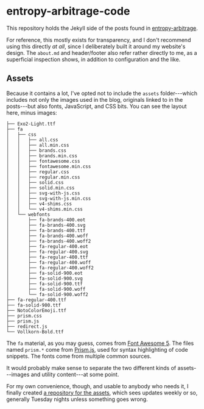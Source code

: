# entropy-arbitrage-code

This repository holds the Jekyll side of the posts found in [entropy-arbitrage](https://github.com/jcolag/entropy-arbitrage).

For reference, this mostly exists for transparency, and I don't recommend using this directly *at all*, since I deliberately built it around my website's design.  The `about.md` and header/footer also refer rather directly to me, as a superficial inspection shows, in addition to configuration and the like.

## Assets

Because it contains a lot, I've opted not to include the `assets` folder---which includes not only the images used in the blog, originals linked to in the posts---but also fonts, JavaScript, and CSS bits.  You can see the layout here, minus images:

```
├── Exo2-Light.ttf
├── fa
│   ├── css
│   │   ├── all.css
│   │   ├── all.min.css
│   │   ├── brands.css
│   │   ├── brands.min.css
│   │   ├── fontawesome.css
│   │   ├── fontawesome.min.css
│   │   ├── regular.css
│   │   ├── regular.min.css
│   │   ├── solid.css
│   │   ├── solid.min.css
│   │   ├── svg-with-js.css
│   │   ├── svg-with-js.min.css
│   │   ├── v4-shims.css
│   │   └── v4-shims.min.css
│   └── webfonts
│       ├── fa-brands-400.eot
│       ├── fa-brands-400.svg
│       ├── fa-brands-400.ttf
│       ├── fa-brands-400.woff
│       ├── fa-brands-400.woff2
│       ├── fa-regular-400.eot
│       ├── fa-regular-400.svg
│       ├── fa-regular-400.ttf
│       ├── fa-regular-400.woff
│       ├── fa-regular-400.woff2
│       ├── fa-solid-900.eot
│       ├── fa-solid-900.svg
│       ├── fa-solid-900.ttf
│       ├── fa-solid-900.woff
│       └── fa-solid-900.woff2
├── fa-regular-400.ttf
├── fa-solid-900.ttf
├── NotoColorEmoji.ttf
├── prism.css
├── prism.js
├── redirect.js
└── Vollkorn-Bold.ttf
```

The `fa` material, as you may guess, comes from [Font Awesome 5](https://fontawesome.com/).  The files named `prism.*` come from [Prism.js](https://prismjs.com/index.html), used for syntax highlighting of code snippets.  The fonts come from multiple common sources.

It would probably make sense to separate the two different kinds of assets---images and utility content---at some point.

For my own convenience, though, and usable to anybody who needs it, I finally created [a repository for the assets](https://gitlab.com/jcolag/entropy-arbitrage-assets), which sees updates weekly or so, generally Tuesday nights unless something goes wrong.

